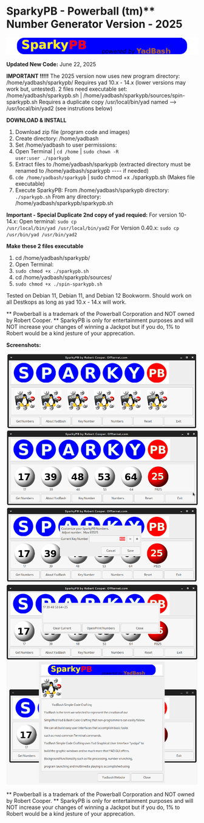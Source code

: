 # SparkyPB - Powerball (tm)** Number Generator Version - 2025

![Alt text](https://github.com/offternet/SparkyPB-Powerball-Numbers-Generator/blob/master/images/sparkypb-banner.png)

**Updated New Code:** June 22, 2025

**IMPORTANT !!!!!** The 2025 version now uses new program directory: /home/yadbash/sparkypb/ 
                    Requires yad 10.x - 14.x (lower versions may work but, untested).
                    2 files need executable set: /home/yadbash/sparkypb.sh | /home/yadbash/sparkypb/sources/spin-sparkypb.sh
                    Requires a duplicate copy /usr/local/bin/yad named --> /usr/local/bin/yad2 (see instrutions below)

**DOWNLOAD & INSTALL**
1. Download zip file (program code and images)
2. Create directory: /home/yadbash
3. Set /home/yadbash to user permissions:
4. Open Terminal | <code>cd /home</code> | <code>sudo chown -R user:user ./sparkypb</code>
5. Extract files to /home/yadbash/sparkypb (extracted directory must be renamed to /home/yadbash/sparkypb ---- if needed)
6. <code>cde /home/yadbash/sparkypb</code> | sudo chmod +x ./sparkypb.sh (Makes file executable)
7. Execute SparkyPB:
     From /home/yadbash/sparkypb directory: <code>./sparkypb.sh</code>
     From any directory: /home/yadbash/sparkypb/sparkypb.sh

**Important -  Special Duplicate 2nd copy of yad requied:** 
  For version 10-14.x: Open terminal: <code>sudo cp /usr/local/bin/yad /usr/local/bin/yad2</code> 
  For Version 0.40.x: <code>sudo cp /usr/bin/yad /usr/bin/yad2</code>

**Make these 2 files executable**
1. cd /home/yadbash/sparkypb/
2. Open Terminal:
3. <code>sudo chmod +x ./sparkypb.sh</code>
4. cd /home/yadbash/sparkypb/sources/
5. <code>sudo chmod +x ./spin-sparkypb.sh</code>

Tested on Debian 11, Debian 11, and Debian 12 Bookworm. Should work on all Destkops as long as yad 10.x - 14.x will work.

** Powberball is a trademark of the Powerball Corporation and NOT owned by Robert Cooper. 
** SparkyPB is only for entertainment purposes and will NOT increase your changes of winning a Jackpot but if you do, 1% to Robert would be a kind jesture of your apprecation.

**Screenshots:**

![Alt text](https://github.com/offternet/SparkyPB-Powerball-Numbers-Generator/blob/master/screenshots/sparkypb01.png)
![Alt text](https://github.com/offternet/SparkyPB-Powerball-Numbers-Generator/blob/master/screenshots/sparkypb02.png)
![Alt text](https://github.com/offternet/SparkyPB-Powerball-Numbers-Generator/blob/master/screenshots/sparkypb03.png)
![Alt text](https://github.com/offternet/SparkyPB-Powerball-Numbers-Generator/blob/master/screenshots/sparkypb04.png)
![Alt text](https://github.com/offternet/SparkyPB-Powerball-Numbers-Generator/blob/master/screenshots/sparkypb05.png)

** Powberball is a trademark of the Powerball Corporation and NOT owned by Robert Cooper. 
** SparkyPB is only for entertainment purposes and will NOT increase your changes of winning a Jackpot but if you do, 1% to Robert would be a kind jesture of your apprecation.
